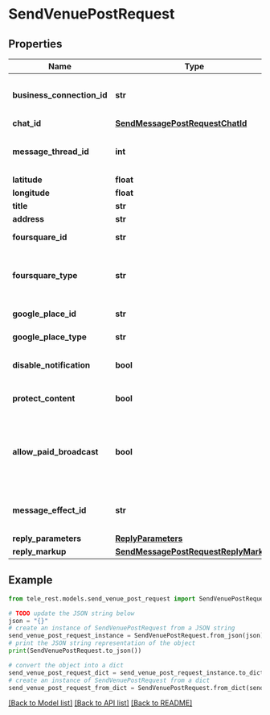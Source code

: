 # SendVenuePostRequest


## Properties

Name | Type | Description | Notes
------------ | ------------- | ------------- | -------------
**business_connection_id** | **str** | Unique identifier of the business connection on behalf of which the message will be sent | [optional] 
**chat_id** | [**SendMessagePostRequestChatId**](SendMessagePostRequestChatId.md) |  | 
**message_thread_id** | **int** | Unique identifier for the target message thread (topic) of the forum; for forum supergroups only | [optional] 
**latitude** | **float** | Latitude of the venue | 
**longitude** | **float** | Longitude of the venue | 
**title** | **str** | Name of the venue | 
**address** | **str** | Address of the venue | 
**foursquare_id** | **str** | Foursquare identifier of the venue | [optional] 
**foursquare_type** | **str** | Foursquare type of the venue, if known. (For example, “arts\\_entertainment/default”, “arts\\_entertainment/aquarium” or “food/icecream”.) | [optional] 
**google_place_id** | **str** | Google Places identifier of the venue | [optional] 
**google_place_type** | **str** | Google Places type of the venue. (See [supported types](https://developers.google.com/places/web-service/supported_types).) | [optional] 
**disable_notification** | **bool** | Sends the message [silently](https://telegram.org/blog/channels-2-0#silent-messages). Users will receive a notification with no sound. | [optional] 
**protect_content** | **bool** | Protects the contents of the sent message from forwarding and saving | [optional] 
**allow_paid_broadcast** | **bool** | Pass *True* to allow up to 1000 messages per second, ignoring [broadcasting limits](https://core.telegram.org/bots/faq#how-can-i-message-all-of-my-bot-39s-subscribers-at-once) for a fee of 0.1 Telegram Stars per message. The relevant Stars will be withdrawn from the bot&#39;s balance | [optional] 
**message_effect_id** | **str** | Unique identifier of the message effect to be added to the message; for private chats only | [optional] 
**reply_parameters** | [**ReplyParameters**](ReplyParameters.md) |  | [optional] 
**reply_markup** | [**SendMessagePostRequestReplyMarkup**](SendMessagePostRequestReplyMarkup.md) |  | [optional] 

## Example

```python
from tele_rest.models.send_venue_post_request import SendVenuePostRequest

# TODO update the JSON string below
json = "{}"
# create an instance of SendVenuePostRequest from a JSON string
send_venue_post_request_instance = SendVenuePostRequest.from_json(json)
# print the JSON string representation of the object
print(SendVenuePostRequest.to_json())

# convert the object into a dict
send_venue_post_request_dict = send_venue_post_request_instance.to_dict()
# create an instance of SendVenuePostRequest from a dict
send_venue_post_request_from_dict = SendVenuePostRequest.from_dict(send_venue_post_request_dict)
```
[[Back to Model list]](../README.md#documentation-for-models) [[Back to API list]](../README.md#documentation-for-api-endpoints) [[Back to README]](../README.md)


